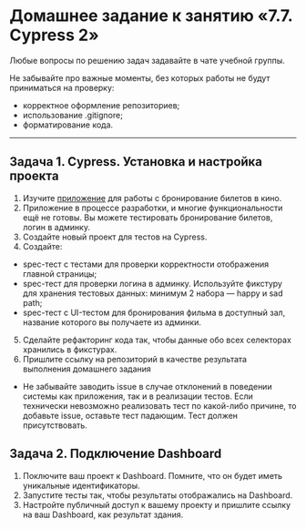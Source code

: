 # Домашнее задание к занятию «7.7. Cypress 2»

Любые вопросы по решению задач задавайте в чате учебной группы.

Не забывайте про важные моменты, без которых работы не будут приниматься на проверку:

- корректное оформление репозиториев;
- использование .gitignore;
- форматирование кода.

---

## Задача 1. Cypress. Установка и настройка проекта

1.  Изучите [приложение](https://github.com/Evgeniy-Varlamov/FS21-diplom) для работы с бронирование билетов в кино.
2.  Приложение в процессе разработки, и многие функциональности ещё не готовы. Вы можете тестировать бронирование билетов, логин в админку.
3.  Создайте новый проект для тестов на Cypress.
4.  Создайте:

- spec-тест с тестами для проверки корректности отображения главной страницы;
- spec-тест для проверки логина в админку. Используйте фикстуру для хранения тестовых данных: минимум 2 набора — happy и sad path;
- spec-тест с UI-тестом для бронирования фильма в доступный зал, название которого вы получаете из админки.

5.  Сделайте рефакторинг кода так, чтобы данные обо всех селекторах хранились в фикстурах.
6.  Пришлите ссылку на репозиторий в качестве результата выполнения домашнего задания

- Не забывайте заводить issue в случае отклонений в поведении системы как приложения, так и в реализации тестов. Если технически невозможно реализовать тест по какой-либо причине, то добавьте issue, оставьте тест падающим. Тест должен присутствовать.

## Задача 2. Подключение Dashboard

1. Поключите ваш проект к Dashboard. Помните, что он будет иметь уникальные идентификаторы.
2. Запустите тесты так, чтобы результаты отображались на Dashboard.
3. Настройте публичный доступ к вашему проекту и пришлите ссылку на ваш Dashboard, как результат здания.
